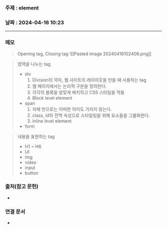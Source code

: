 ### 주제 : element

### 날짜 : 2024-04-16 10:23
----
### 메모
> Opening tag, Closing tag
> 	![[Pasted image 20240416102406.png]]

> 영역을 나누는 tag
> 	- div
> 		1. Division의 약자, 웹 사이트의 레이아웃을 만들 때 사용하는 tag
> 		2. 웹 페이지에서는 논리적 구분을 정의한다.
> 		3. 각각의 블록을 알맞게 배치하고 CSS 스타일을 적용
> 		4. Block level element
> 	- span
> 		1. 자체 만으로는 어떠한 의미도 가지지 않는다.
> 		2. class, id의 전역 속성으로 스타일링을 위해 요소들을 그룹화한다.
> 		3. inline level element
> 	- form

> 내용을 표현하는 tag
> 	- H1 ~ H6
> 	- UI
> 	- img
> 	- video
> 	- input
> 	- button

### 출처(참고 문헌)
-

### 연결 문서
-
